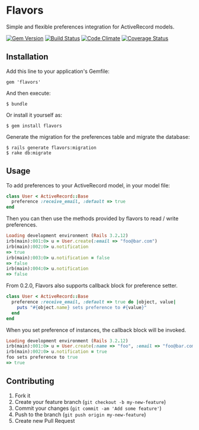 # Flavors

Simple and flexible preferences integration for ActiveRecord models.

[![Gem Version](https://badge.fury.io/rb/flavors.svg)](http://badge.fury.io/rb/flavors)
[![Build Status](https://travis-ci.org/polydice/flavors.svg?branch=master)](https://travis-ci.org/polydice/flavors)
[![Code Climate](https://codeclimate.com/github/polydice/flavors.png)](https://codeclimate.com/github/polydice/flavors)
[![Coverage Status](https://coveralls.io/repos/polydice/flavors/badge.png)](https://coveralls.io/r/polydice/flavors)

## Installation

Add this line to your application's Gemfile:

    gem 'flavors'

And then execute:

    $ bundle

Or install it yourself as:

    $ gem install flavors

Generate the migration for the preferences table and migrate the database:

    $ rails generate flavors:migration
    $ rake db:migrate

## Usage

To add preferences to your ActiveRecord model, in your model file:

```ruby
class User < ActiveRecord::Base
  preference :receive_email, :default => true
end
```

Then you can then use the methods provided by flavors to read / write preferences.

```ruby
Loading development environment (Rails 3.2.12)
irb(main):001:0> u = User.create(:email => "foo@bar.com")
irb(main):002:0> u.notification
=> true
irb(main):003:0> u.notification = false
=> false
irb(main):004:0> u.notification
=> false
```

From 0.2.0, Flavors also supports callback block for preference setter.

```ruby
class User < ActiveRecord::Base
  preference :receive_email, :default => true do |object, value|
    puts "#{object.name} sets preference to #{value}"
  end
end
```

When you set preference of instances, the callback block will be invoked.

```ruby
Loading development environment (Rails 3.2.12)
irb(main):001:0> u = User.create(:name => "foo", :email => "foo@bar.com")
irb(main):002:0> u.notification = true
foo sets preference to true
=> true
```

## Contributing

1. Fork it
2. Create your feature branch (`git checkout -b my-new-feature`)
3. Commit your changes (`git commit -am 'Add some feature'`)
4. Push to the branch (`git push origin my-new-feature`)
5. Create new Pull Request
